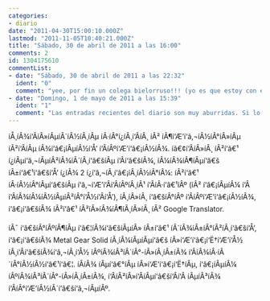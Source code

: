 ```yaml
---
categories:
- diario
date: "2011-04-30T15:00:10.000Z"
lastmod: "2011-11-05T10:40:21.000Z"
title: "Sábado, 30 de abril de 2011 a las 16:00"
comments: 2
id: 1304175610
commentList:
- date: "Sábado, 30 de abril de 2011 a las 22:32"
  ident: "0"
  comment: "yee, por fin un colega bielorruso!!! (yo es que estoy con el tema del idioma y eso...)"
- date: "Domingo, 1 de mayo de 2011 a las 15:39"
  ident: "1"
  comment: "Las entradas recientes del diario son muy aburridas. Si lo traduces, tal vez sea por dos razones: sabes ruso (cosa que dudo), o te aburres tanto que lo has traducido con el Google Traductor.  \n  \nTambién me gustaría añadir que el Metal Gear Solid tiene la mejor historia jamás creada. Pero aún mejor que la historia, es la banda sonora."
---
```


íÅ¸íÂ¾í‘ÂíÂ»íÂµíÂ´íÂ½íÂ¸íÂµ íÂ·íÂ°í¿íÂ¸í‘ÂíÂ¸ íÂ² íÂ¶í‘Æ’í‘â‚¬íÂ½íÂ°íÂ»íÂµ íÂ²í‘ÂíÂµ íÂ¾í‘â€¡íÂµíÂ½í‘Å’ í‘ÂíÂºí‘Æ’í‘â€¡íÂ½íÂ¾. íâ€¢í‘ÂíÂ»íÂ¸ íÂ²í‘â€¹ í¿íÂµí‘â‚¬íÂµíÂ²íÂ¾íÂ´íÂ¸í‘â€šíÂµ í‘Âí‘â€šíÂ¾, íÂ¼íÂ¾íÂ¶íÂµí‘â€š íÂ±í‘â€¹í‘â€ší‘Å’ í¿íÂ¾ 2 í¿í‘â‚¬íÂ¸í‘â€¡íÂ¸íÂ½íÂ°íÂ¼: íÂ²í‘â€¹ íÂ·íÂ½íÂ°íÂµí‘â€šíÂµ í‘â‚¬í‘Æ’í‘Âí‘ÂíÂºíÂ¸íÂ¹ í‘ÂíÂ·í‘â€¹íÂº (íÂ² í‘â€¡íÂµíÂ¼ í‘Â í‘ÂíÂ¾íÂ¼íÂ½íÂµíÂ²íÂ°í‘Å½í‘Âí‘Å’), íÂ¸íÂ»íÂ¸ í‘â€šíÂ°íÂº í‘ÂíÂºí‘Æ’í‘â€¡íÂ½íÂ¾, í‘â€¡í‘â€šíÂ¾ íÂ²í‘â€¹ íÂ²íÂ»íÂ¾íÂ¶íÂ¸íÂ»íÂ¸ íÂ² Google Translator.  
  
íÂ¯ í‘â€šíÂ°íÂºíÂ¶íÂµ í‘â€¦íÂ¾í‘â€šíÂµíÂ» íÂ±í‘â€¹ íÂ´íÂ¾íÂ±íÂ°íÂ²íÂ¸í‘â€ší‘Å’, í‘â€¡í‘â€šíÂ¾ Metal Gear Solid íÂ¸íÂ¼íÂµíÂµí‘â€š íÂ»í‘Æ’í‘â€¡í‘Ë†í‘Æ’í‘Å½ íÂ¸í‘Âí‘â€šíÂ¾í‘â‚¬íÂ¸í‘Å½ íÂºíÂ¾íÂ³íÂ´íÂ°-íÂ»íÂ¸íÂ±íÂ¾ í‘ÂíÂ¾íÂ·íÂ´íÂ°íÂ½íÂ½í‘â€¹í‘â€¦. íÂíÂ¾ íÂµí‘â€°íÂµ íÂ»í‘Æ’í‘â€¡í‘Ë†íÂµ, í‘â€¡íÂµíÂ¼ íÂºíÂ¾íÂ³íÂ´íÂ°-íÂ»íÂ¸íÂ±íÂ¾, í‘ÂíÂ²íÂ»í‘ÂíÂµí‘â€ší‘Âí‘Â íÂµíÂ³íÂ¾ í‘ÂíÂ°í‘Æ’íÂ½íÂ´í‘â€ší‘â‚¬íÂµíÂº.